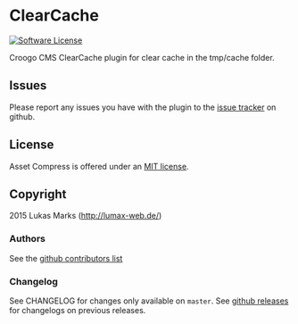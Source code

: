 # ClearCache

[![Software License](https://img.shields.io/badge/license-MIT-brightgreen.svg?style=flat-square)](LICENSE.txt)

Croogo CMS ClearCache plugin for clear cache in the tmp/cache folder.

## Issues

Please report any issues you have with the plugin to the [issue tracker](http://github.com/LuMAXW3B/Croogo_ClearCache/issues) on github.

## License

Asset Compress is offered under an [MIT license](http://www.opensource.org/licenses/mit-license.php).

## Copyright

2015 Lukas Marks (http://lumax-web.de/)

### Authors

See the [github contributors list](http://github.com/LuMAXW3B/Croogo_ClearCache/graphs/contributors)

### Changelog

See CHANGELOG for changes only available on `master`. See
[github releases](http://github.com/LuMAXW3B/Croogo_ClearCache/releases) for changelogs on previous releases.
